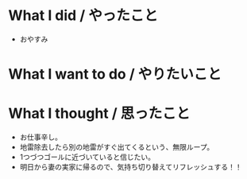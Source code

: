 # What I did / やったこと
- おやすみ

# What I want to do / やりたいこと

# What I thought / 思ったこと
- お仕事辛し。
- 地雷除去したら別の地雷がすぐ出てくるという、無限ループ。
- 1つづつゴールに近づいていると信じたい。
- 明日から妻の実家に帰るので、気持ち切り替えてリフレッシュする！！

